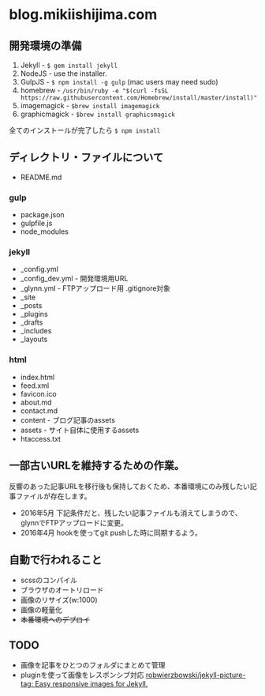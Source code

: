 # blog.mikiishijima.com


## 開発環境の準備
1. Jekyll - ```$ gem install jekyll```
2. NodeJS - use the installer.
3. GulpJS - ```$ npm install -g gulp``` (mac users may need sudo)
4. homebrew - ```/usr/bin/ruby -e "$(curl -fsSL https://raw.githubusercontent.com/Homebrew/install/master/install)"```
5. imagemagick - ```$brew install imagemagick```
6. graphicmagick - ```$brew install graphicsmagick```

全てのインストールが完了したら
```$ npm install```

## ディレクトリ・ファイルについて
* README.md

### gulp

* package.json
* gulpfile.js
* node_modules

### jekyll

* _config.yml
* _config_dev.yml - 開発環境用URL
* _glynn.yml      - FTPアップロード用 .gitignore対象
* _site
* _posts
* _plugins
* _drafts
* _includes
* _layouts

### html

* index.html
* feed.xml
* favicon.ico
* about.md
* contact.md
* content        - ブログ記事のassets
* assets         - サイト自体に使用するassets
* htaccess.txt

## 一部古いURLを維持するための作業。
反響のあった記事URLを移行後も保持しておくため、本番環境にのみ残したい記事ファイルが存在します。

* 2016年5月 下記条件だと、残したい記事ファイルも消えてしまうので、glynnでFTPアップロードに変更。
* 2016年4月 hookを使ってgit pushした時に同期するよう。

## 自動で行われること
* scssのコンパイル
* ブラウザのオートリロード
* 画像のリサイズ(w:1000)
* 画像の軽量化
* <del>本番環境へのデプロイ</del>

## TODO
* 画像を記事をひとつのフォルダにまとめて管理
* pluginを使って画像をレスポンシブ対応 [robwierzbowski/jekyll-picture-tag: Easy responsive images for Jekyll.](https://github.com/robwierzbowski/jekyll-picture-tag)